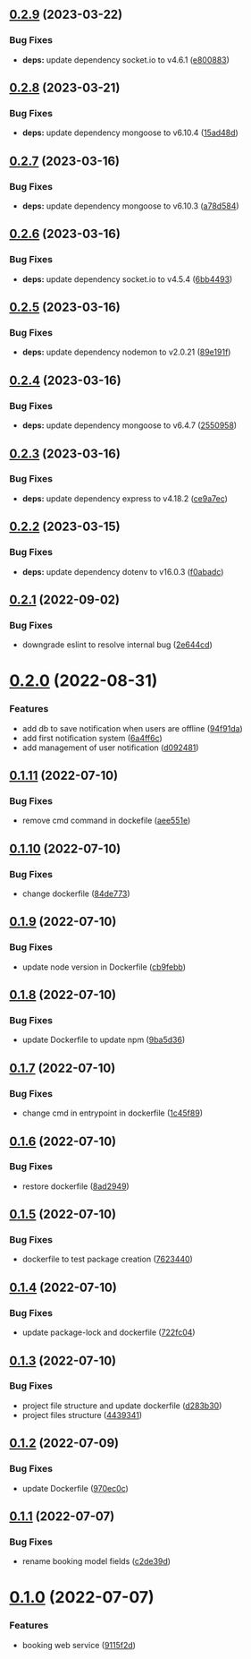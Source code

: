 ## [0.2.9](https://github.com/SmartWasteCollection/booking-microservice/compare/v0.2.8...v0.2.9) (2023-03-22)


### Bug Fixes

* **deps:** update dependency socket.io to v4.6.1 ([e800883](https://github.com/SmartWasteCollection/booking-microservice/commit/e800883451f89ab5bbae77c2d8956a834858c4ce))

## [0.2.8](https://github.com/SmartWasteCollection/booking-microservice/compare/v0.2.7...v0.2.8) (2023-03-21)


### Bug Fixes

* **deps:** update dependency mongoose to v6.10.4 ([15ad48d](https://github.com/SmartWasteCollection/booking-microservice/commit/15ad48d4fe029a9ebe102e41389a4f5ac6d292b2))

## [0.2.7](https://github.com/SmartWasteCollection/booking-microservice/compare/v0.2.6...v0.2.7) (2023-03-16)


### Bug Fixes

* **deps:** update dependency mongoose to v6.10.3 ([a78d584](https://github.com/SmartWasteCollection/booking-microservice/commit/a78d584c8fc4ac72e027ae4e54d05720a7e37625))

## [0.2.6](https://github.com/SmartWasteCollection/booking-microservice/compare/v0.2.5...v0.2.6) (2023-03-16)


### Bug Fixes

* **deps:** update dependency socket.io to v4.5.4 ([6bb4493](https://github.com/SmartWasteCollection/booking-microservice/commit/6bb4493f07aa050f1bafd397a548ace4be9239b0))

## [0.2.5](https://github.com/SmartWasteCollection/booking-microservice/compare/v0.2.4...v0.2.5) (2023-03-16)


### Bug Fixes

* **deps:** update dependency nodemon to v2.0.21 ([89e191f](https://github.com/SmartWasteCollection/booking-microservice/commit/89e191fc934a0aca16ccfb5a6d6d1c9041d9266e))

## [0.2.4](https://github.com/SmartWasteCollection/booking-microservice/compare/v0.2.3...v0.2.4) (2023-03-16)


### Bug Fixes

* **deps:** update dependency mongoose to v6.4.7 ([2550958](https://github.com/SmartWasteCollection/booking-microservice/commit/2550958afbf90f2304b988e524b27958dcbe03e7))

## [0.2.3](https://github.com/SmartWasteCollection/booking-microservice/compare/v0.2.2...v0.2.3) (2023-03-16)


### Bug Fixes

* **deps:** update dependency express to v4.18.2 ([ce9a7ec](https://github.com/SmartWasteCollection/booking-microservice/commit/ce9a7ecb5965de89c06d56e96a04cb331dcde17b))

## [0.2.2](https://github.com/SmartWasteCollection/booking-microservice/compare/v0.2.1...v0.2.2) (2023-03-15)


### Bug Fixes

* **deps:** update dependency dotenv to v16.0.3 ([f0abadc](https://github.com/SmartWasteCollection/booking-microservice/commit/f0abadccb137edcaa26cf5b11d2a86d5df94774c))

## [0.2.1](https://github.com/SmartWasteCollection/booking-microservice/compare/v0.2.0...v0.2.1) (2022-09-02)


### Bug Fixes

* downgrade eslint to resolve internal bug ([2e644cd](https://github.com/SmartWasteCollection/booking-microservice/commit/2e644cd533bc0369472a4a95392b903f4e84b726))

# [0.2.0](https://github.com/SmartWasteCollection/booking-microservice/compare/v0.1.11...v0.2.0) (2022-08-31)


### Features

* add db to save notification when users are offline ([94f91da](https://github.com/SmartWasteCollection/booking-microservice/commit/94f91da2082b1066e49aee3df4dd5aa52c935c80))
* add first notification system ([6a4ff6c](https://github.com/SmartWasteCollection/booking-microservice/commit/6a4ff6cf08cd8efd5521cc2fe5e74c197e35fa42))
* add management of user notification ([d092481](https://github.com/SmartWasteCollection/booking-microservice/commit/d0924816bfef57adc079d22d655e702fd2f05f3c))

## [0.1.11](https://github.com/SmartWasteCollection/booking-microservice/compare/v0.1.10...v0.1.11) (2022-07-10)


### Bug Fixes

* remove cmd command in dockefile ([aee551e](https://github.com/SmartWasteCollection/booking-microservice/commit/aee551eab4206352b4fea72deed3192db61f8d4f))

## [0.1.10](https://github.com/SmartWasteCollection/booking-microservice/compare/v0.1.9...v0.1.10) (2022-07-10)


### Bug Fixes

* change dockerfile ([84de773](https://github.com/SmartWasteCollection/booking-microservice/commit/84de773e5d00239b9aafa65404d734ebf840168f))

## [0.1.9](https://github.com/SmartWasteCollection/booking-microservice/compare/v0.1.8...v0.1.9) (2022-07-10)


### Bug Fixes

* update node version in Dockerfile ([cb9febb](https://github.com/SmartWasteCollection/booking-microservice/commit/cb9febbf18c39b02f857093e85d69a2087556303))

## [0.1.8](https://github.com/SmartWasteCollection/booking-microservice/compare/v0.1.7...v0.1.8) (2022-07-10)


### Bug Fixes

* update Dockerfile to update npm ([9ba5d36](https://github.com/SmartWasteCollection/booking-microservice/commit/9ba5d367911596d576c92aed6e99fdd16bd4d997))

## [0.1.7](https://github.com/SmartWasteCollection/booking-microservice/compare/v0.1.6...v0.1.7) (2022-07-10)


### Bug Fixes

* change cmd in entrypoint in dockerfile ([1c45f89](https://github.com/SmartWasteCollection/booking-microservice/commit/1c45f89033fd2bf1abf930a3b8c78e96eff3697e))

## [0.1.6](https://github.com/SmartWasteCollection/booking-microservice/compare/v0.1.5...v0.1.6) (2022-07-10)


### Bug Fixes

* restore dockerfile ([8ad2949](https://github.com/SmartWasteCollection/booking-microservice/commit/8ad2949dbc862081727b7cc85e0c85d27767f463))

## [0.1.5](https://github.com/SmartWasteCollection/booking-microservice/compare/v0.1.4...v0.1.5) (2022-07-10)


### Bug Fixes

* dockerfile to test package creation ([7623440](https://github.com/SmartWasteCollection/booking-microservice/commit/76234401853f6439849fff9e243500ef3ade4036))

## [0.1.4](https://github.com/SmartWasteCollection/booking-microservice/compare/v0.1.3...v0.1.4) (2022-07-10)


### Bug Fixes

* update package-lock and dockerfile ([722fc04](https://github.com/SmartWasteCollection/booking-microservice/commit/722fc04763491c40f1bd0d9d0281439c307899ce))

## [0.1.3](https://github.com/SmartWasteCollection/booking-microservice/compare/v0.1.2...v0.1.3) (2022-07-10)


### Bug Fixes

* project file structure and update dockerfile ([d283b30](https://github.com/SmartWasteCollection/booking-microservice/commit/d283b306cdeaf744560bb83d17c5981a06ce7b58))
* project files structure ([4439341](https://github.com/SmartWasteCollection/booking-microservice/commit/4439341c353272c9334639ebf55745f9de7fe20d))

## [0.1.2](https://github.com/SmartWasteCollection/booking-microservice/compare/v0.1.1...v0.1.2) (2022-07-09)


### Bug Fixes

* update Dockerfile ([970ec0c](https://github.com/SmartWasteCollection/booking-microservice/commit/970ec0cd5cdbdbfb44d77bad8537809ba2151896))

## [0.1.1](https://github.com/SmartWasteCollection/booking-microservice/compare/v0.1.0...v0.1.1) (2022-07-07)


### Bug Fixes

* rename booking model fields ([c2de39d](https://github.com/SmartWasteCollection/booking-microservice/commit/c2de39da9b1b62822ab1d3e971a9fc35556853ad))

# [0.1.0](https://github.com/SmartWasteCollection/booking-microservice/compare/v0.0.1...v0.1.0) (2022-07-07)


### Features

* booking web service ([9115f2d](https://github.com/SmartWasteCollection/booking-microservice/commit/9115f2d8bed41e6a2f915cfafa3d947499fac155))
